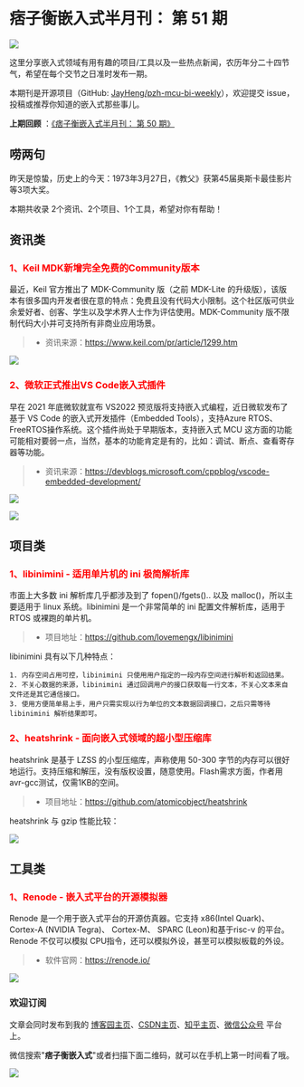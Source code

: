 # 痞子衡嵌入式半月刊： 第 51 期

![](http://henjay724.com/image/cnblogs/pzh_mcu_bi_weekly.PNG)

这里分享嵌入式领域有用有趣的项目/工具以及一些热点新闻，农历年分二十四节气，希望在每个交节之日准时发布一期。

本期刊是开源项目（GitHub: [JayHeng/pzh-mcu-bi-weekly](https://github.com/JayHeng/pzh-mcu-bi-weekly)），欢迎提交 issue，投稿或推荐你知道的嵌入式那些事儿。

**上期回顾** ：[《痞子衡嵌入式半月刊： 第 50 期》](https://www.cnblogs.com/henjay724/p/15973021.html)

## 唠两句

昨天是惊蛰，历史上的今天：1973年3月27日，《教父》获第45届奥斯卡最佳影片等3项大奖。

本期共收录 2个资讯、2个项目、1个工具，希望对你有帮助！

## 资讯类

### <font color="red">1、Keil MDK新增完全免费的Community版本</font>

最近，Keil 官方推出了 MDK-Community 版（之前 MDK-Lite 的升级版），该版本有很多国内开发者很在意的特点：免费且没有代码大小限制。这个社区版可供业余爱好者、创客、学生以及学术界人士作为评估使用。MDK-Community 版不限制代码大小并可支持所有非商业应用场景。  

> * 资讯来源：https://www.keil.com/pr/article/1299.htm

![](http://henjay724.com/image/biweekly20220327/Keil_MDK_Community.PNG)

### <font color="red">2、微软正式推出VS Code嵌入式插件</font>

早在 2021 年底微软就宣布 VS2022 预览版将支持嵌入式编程，近日微软发布了基于 VS Code 的嵌入式开发插件（Embedded Tools），支持Azure RTOS、FreeRTOS操作系统。这个插件尚处于早期版本，支持嵌入式 MCU 这方面的功能可能相对要弱一点，当然，基本的功能肯定是有的，比如：调试、断点、查看寄存器等功能。  

> * 资讯来源：https://devblogs.microsoft.com/cppblog/vscode-embedded-development/

![](http://henjay724.com/image/biweekly20220327/vsc_embedded_tools.png)

![](http://henjay724.com/image/biweekly20220327/vscode_embedded.png)

## 项目类

### <font color="red">1、libinimini - 适用单片机的 ini 极简解析库</font>

市面上大多数 ini 解析库几乎都涉及到了 fopen()/fgets().. 以及 malloc()，所以主要适用于 linux 系统。libinimini 是一个非常简单的 ini 配置文件解析库，适用于 RTOS 或裸跑的单片机。

> * 项目地址：https://github.com/lovemengx/libinimini

libinimini 具有以下几种特点：

```text
1. 内存空间占用可控，libinimini 只使用用户指定的一段内存空间进行解析和返回结果。
2. 不关心数据的来源，libinimini 通过回调用户的接口获取每一行文本，不关心文本来自文件还是其它通信接口。
3. 使用方便简单易上手，用户只需实现以行为单位的文本数据回调接口，之后只需等待 libinimini 解析结果即可。
```

### <font color="red">2、heatshrink - 面向嵌入式领域的超小型压缩库</font>

heatshrink 是基于 LZSS 的小型压缩库，声称使用 50-300 字节的内存可以很好地运行。支持压缩和解压，没有版权设置，随意使用。Flash需求方面，作者用avr-gcc测试，仅需1KB的空间。

> * 项目地址：https://github.com/atomicobject/heatshrink

heatshrink 与 gzip 性能比较：

![](http://henjay724.com/image/biweekly20220327/heatshrink.PNG)

## 工具类

### <font color="red">1、Renode - 嵌入式平台的开源模拟器</font>

Renode 是一个用于嵌入式平台的开源仿真器。它支持 x86(Intel Quark)、 Cortex-A (NVIDIA Tegra)、 Cortex-M、 SPARC (Leon)和基于risc-v 的平台。Renode 不仅可以模拟 CPU指令，还可以模拟外设，甚至可以模拟板载的外设。

> * 软件官网：https://renode.io/

![](http://henjay724.com/image/biweekly20220327/Renode.PNG)

### 欢迎订阅

文章会同时发布到我的 [博客园主页](https://www.cnblogs.com/henjay724/)、[CSDN主页](https://blog.csdn.net/henjay724)、[知乎主页](https://www.zhihu.com/people/henjay724)、[微信公众号](http://weixin.sogou.com/weixin?type=1&query=痞子衡嵌入式) 平台上。

微信搜索"__痞子衡嵌入式__"或者扫描下面二维码，就可以在手机上第一时间看了哦。

![](http://henjay724.com/image/github/pzhMcu_qrcode_258x258.jpg)

